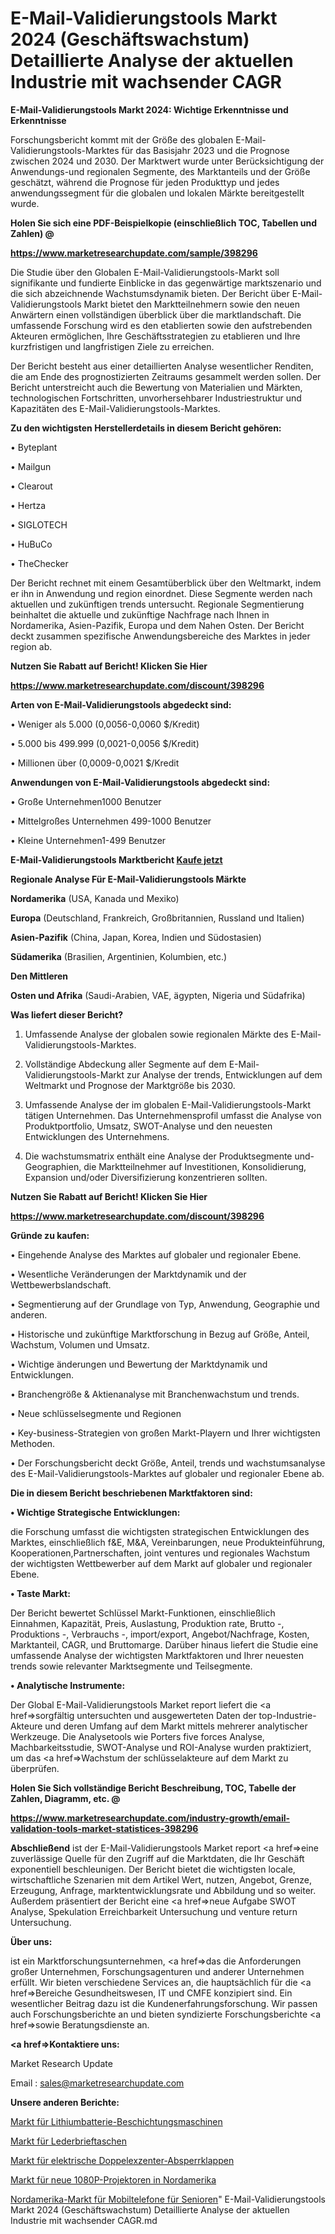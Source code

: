 # E-Mail-Validierungstools Markt 2024 (Geschäftswachstum) Detaillierte Analyse der aktuellen Industrie mit wachsender CAGR

<strong>E-Mail-Validierungstools Markt 2024: Wichtige Erkenntnisse und Erkenntnisse</strong>

Forschungsbericht kommt mit der Größe des globalen E-Mail-Validierungstools-Marktes für das Basisjahr 2023 und die Prognose zwischen 2024 und 2030. Der Marktwert wurde unter Berücksichtigung der Anwendungs-und regionalen Segmente, des Marktanteils und der Größe geschätzt, während die Prognose für jeden Produkttyp und jedes anwendungssegment für die globalen und lokalen Märkte bereitgestellt wurde.



<strong>Holen Sie sich eine PDF-Beispielkopie (einschließlich TOC, Tabellen und Zahlen) @
</strong>

<strong><a href=https://www.marketresearchupdate.com/sample/398296>

<strong>https://www.marketresearchupdate.com/sample/398296</u></font></a></strong></strong>

Die Studie über den Globalen E-Mail-Validierungstools-Markt soll signifikante und fundierte Einblicke in das gegenwärtige marktszenario und die sich abzeichnende Wachstumsdynamik bieten. Der Bericht über E-Mail-Validierungstools Markt bietet den Marktteilnehmern sowie den neuen Anwärtern einen vollständigen überblick über die marktlandschaft. Die umfassende Forschung wird es den etablierten sowie den aufstrebenden Akteuren ermöglichen, Ihre Geschäftsstrategien zu etablieren und Ihre kurzfristigen und langfristigen Ziele zu erreichen.

Der Bericht besteht aus einer detaillierten Analyse wesentlicher Renditen, die am Ende des prognostizierten Zeitraums gesammelt werden sollen. Der Bericht unterstreicht auch die Bewertung von Materialien und Märkten, technologischen Fortschritten, unvorhersehbarer Industriestruktur und Kapazitäten des E-Mail-Validierungstools-Marktes.



<strong>Zu den wichtigsten Herstellerdetails in diesem Bericht gehören:</strong>

• Byteplant

• Mailgun

• Clearout

• Hertza

• SIGLOTECH

• HuBuCo

• TheChecker

Der Bericht rechnet mit einem Gesamtüberblick über den Weltmarkt, indem er ihn in Anwendung und region einordnet. Diese Segmente werden nach aktuellen und zukünftigen trends untersucht. Regionale Segmentierung beinhaltet die aktuelle und zukünftige Nachfrage nach Ihnen in Nordamerika, Asien-Pazifik, Europa und dem Nahen Osten. Der Bericht deckt zusammen spezifische Anwendungsbereiche des Marktes in jeder region ab.



<strong>Nutzen Sie Rabatt auf Bericht! Klicken Sie Hier
</strong>

<strong><a href=https://www.marketresearchupdate.com/discount/398296>https://www.marketresearchupdate.com/discount/398296</b></u></font></strong></a>



<strong>Arten von E-Mail-Validierungstools abgedeckt sind:</strong>

• Weniger als 5.000 (0,0056-0,0060 $/Kredit)

• 5.000 bis 499.999 (0,0021-0,0056 $/Kredit)

• Millionen über (0,0009-0,0021 $/Kredit



<strong>Anwendungen von E-Mail-Validierungstools abgedeckt sind:</strong>

• Große Unternehmen1000 Benutzer

• Mittelgroßes Unternehmen 499-1000 Benutzer

• Kleine Unternehmen1-499 Benutzer



<strong>E-Mail-Validierungstools Marktbericht <a href=https://www.marketresearchupdate.com/buynow/398296>Kaufe jetzt</a></strong>



<strong>Regionale Analyse Für E-Mail-Validierungstools Märkte</strong>



<strong>Nordamerika</strong> (USA, Kanada und Mexiko)



<strong>Europa</strong> (Deutschland, Frankreich, Großbritannien, Russland und Italien)



<strong>Asien-Pazifik</strong> (China, Japan, Korea, Indien und Südostasien)



<strong>Südamerika</strong> (Brasilien, Argentinien, Kolumbien, etc.)



<strong>Den Mittleren</strong> 

<strong>Osten und Afrika</strong> (Saudi-Arabien, VAE, ägypten, Nigeria und Südafrika)



<strong>Was liefert dieser Bericht?</strong>

1. Umfassende Analyse der globalen sowie regionalen Märkte des E-Mail-Validierungstools-Marktes.

2. Vollständige Abdeckung aller Segmente auf dem E-Mail-Validierungstools-Markt zur Analyse der trends, Entwicklungen auf dem Weltmarkt und Prognose der Marktgröße bis 2030.

3. Umfassende Analyse der im globalen E-Mail-Validierungstools-Markt tätigen Unternehmen. Das Unternehmensprofil umfasst die Analyse von Produktportfolio, Umsatz, SWOT-Analyse und den neuesten Entwicklungen des Unternehmens.

4. Die wachstumsmatrix enthält eine Analyse der Produktsegmente und-Geographien, die Marktteilnehmer auf Investitionen, Konsolidierung, Expansion und/oder Diversifizierung konzentrieren sollten.



<strong>Nutzen Sie Rabatt auf Bericht! Klicken Sie Hier
</strong>

<strong><a href=https://www.marketresearchupdate.com/discount/398296>https://www.marketresearchupdate.com/discount/398296</b></u></font></strong></a>



<strong>Gründe zu kaufen:</strong>

• Eingehende Analyse des Marktes auf globaler und regionaler Ebene.

• Wesentliche Veränderungen der Marktdynamik und der Wettbewerbslandschaft.

• Segmentierung auf der Grundlage von Typ, Anwendung, Geographie und anderen.

• Historische und zukünftige Marktforschung in Bezug auf Größe, Anteil, Wachstum, Volumen und Umsatz.

• Wichtige änderungen und Bewertung der Marktdynamik und Entwicklungen.

• Branchengröße &amp; Aktienanalyse mit Branchenwachstum und trends.

• Neue schlüsselsegmente und Regionen

• Key-business-Strategien von großen Markt-Playern und Ihrer wichtigsten Methoden.

• Der Forschungsbericht deckt Größe, Anteil, trends und wachstumsanalyse des E-Mail-Validierungstools-Marktes auf globaler und regionaler Ebene ab.



<strong>Die in diesem Bericht beschriebenen Marktfaktoren sind:</strong>



<strong>• Wichtige Strategische Entwicklungen:</strong>

die Forschung umfasst die wichtigsten strategischen Entwicklungen des Marktes, einschließlich f&amp;E, M&amp;A, Vereinbarungen, neue Produkteinführung, Kooperationen,Partnerschaften, joint ventures und regionales Wachstum der wichtigsten Wettbewerber auf dem Markt auf globaler und regionaler Ebene.



<strong>• Taste Markt:</strong>

Der Bericht bewertet Schlüssel Markt-Funktionen, einschließlich Einnahmen, Kapazität, Preis, Auslastung, Produktion rate, Brutto -, Produktions -, Verbrauchs -, import/export, Angebot/Nachfrage, Kosten, Marktanteil, CAGR, und Bruttomarge. Darüber hinaus liefert die Studie eine umfassende Analyse der wichtigsten Marktfaktoren und Ihrer neuesten trends sowie relevanter Marktsegmente und Teilsegmente.



<strong>• Analytische Instrumente:</strong>

Der Global E-Mail-Validierungstools Market report liefert die <a href=>sorgf</a>ältig untersuchten und ausgewerteten Daten der top-Industrie-Akteure und deren Umfang auf dem Markt mittels mehrerer analytischer Werkzeuge. Die Analysetools wie Porters five forces Analyse, Machbarkeitsstudie, SWOT-Analyse und ROI-Analyse wurden praktiziert, um das <a href=>Wachstum</a> der schlüsselakteure auf dem Markt zu überprüfen.



<strong>Holen Sie Sich vollständige Bericht Beschreibung, TOC, Tabelle der Zahlen, Diagramm, etc. @ </strong>

<strong><a href=https://www.marketresearchupdate.com/industry-growth/email-validation-tools-market-statistices-398296>https://www.marketresearchupdate.com/industry-growth/email-validation-tools-market-statistices-398296</a></font></strong>



<strong>Abschließend</strong> ist der E-Mail-Validierungstools Market report <a href=>eine</a> zuverlässige Quelle für den Zugriff auf die Marktdaten, die Ihr Geschäft exponentiell beschleunigen. Der Bericht bietet die wichtigsten locale, wirtschaftliche Szenarien mit dem Artikel Wert, nutzen, Angebot, Grenze, Erzeugung, Anfrage, marktentwicklungsrate und Abbildung und so weiter. Außerdem präsentiert der Bericht eine <a href=>neue</a> Aufgabe SWOT Analyse, Spekulation Erreichbarkeit Untersuchung und venture return Untersuchung.



<strong>Über uns:</strong>

 ist ein Marktforschungsunternehmen, <a href=>das</a> die Anforderungen großer Unternehmen, Forschungsagenturen und anderer Unternehmen erfüllt. Wir bieten verschiedene Services an, die hauptsächlich für die <a href=>Bereiche</a> Gesundheitswesen, IT und CMFE konzipiert sind. Ein wesentlicher Beitrag dazu ist die Kundenerfahrungsforschung. Wir passen auch Forschungsberichte an und bieten syndizierte Forschungsberichte <a href=>sowie</a> Beratungsdienste an.



<strong><a href=>Kontaktiere uns:</a></strong>

Market Research Update

Email : sales@marketresearchupdate.com



<strong>Unsere anderen Berichte:</strong>

<a href=https://www.linkedin.com/pulse/lithium-battery-coating-machine-market-2023>Markt für Lithiumbatterie-Beschichtungsmaschinen</a>

<a href=https://www.linkedin.com/pulse/leather-wallet-market-size-emerging-trends-consumption>Markt für Lederbrieftaschen</a>

<a href=https://www.linkedin.com/pulse/electric-double-eccentric-butterfly-valve-market-sizing>Markt für elektrische Doppelexzenter-Absperrklappen</a>

<a href=https://www.linkedin.com/pulse/north-america-new-1080p-projector-market-current>Markt für neue 1080P-Projektoren in Nordamerika</a>

<a href=https://www.linkedin.com/pulse/north-america-cell-phones-seniors-market-2023-2030>Nordamerika-Markt für Mobiltelefone für Senioren</a>"
E-Mail-Validierungstools Markt 2024 (Geschäftswachstum) Detaillierte Analyse der aktuellen Industrie mit wachsender CAGR.md
